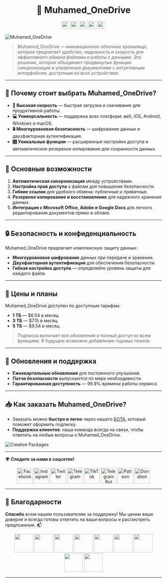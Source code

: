 <h1 align="center">🎨 Muhamed_OneDrive</h1>

<div align="center">
  <a href="https://github.com/AndreMuhamed/Muhamed_Pro-Suite/blob/main/README.md" target="_blank"><img src="https://github.com/AndreMuhamed/Muhamed_Pro-Suite/blob/main/Language/298434_russia_russia.png?raw=true" alt="ru" width="25" height="25"></a>
  <a href="https://github.com/AndreMuhamed/Muhamed_Pro-Suite/blob/main/README_Ukrainian.md" target="_blank"><img src="https://github.com/AndreMuhamed/Muhamed_Pro-Suite/blob/main/Language/298489_ukraine_ukraine.png?raw=true" alt="ua" width="25" height="25"></a>
  <a href="https://github.com/AndreMuhamed/Muhamed_Pro-Suite/blob/main/README_English.md" target="_blank"><img src="https://github.com/AndreMuhamed/Muhamed_Pro-Suite/blob/main/Language/298478_kingdom_united_kingdom_united.png?raw=true" alt="en" width="25" height="25"></a>
  <a href="https://github.com/AndreMuhamed/Muhamed_Pro-Suite/blob/main/README_Canadian.md" target="_blank"><img src="https://github.com/AndreMuhamed/Muhamed_Pro-Suite/blob/main/Language/298562_canada_canada.png?raw=true" alt="cn" width="25" height="25"></a>
  <a href="https://github.com/AndreMuhamed/Muhamed_Pro-Suite/blob/main/README_Polish.md" target="_blank"><img src="https://github.com/AndreMuhamed/Muhamed_Pro-Suite/blob/main/Language/298479_poland_poland.png?raw=true" alt="pl" width="25" height="25"></a>
</div>

![Muhamed_OneDrive](https://github.com/AndreMuhamed/Muhamed_Pro-Suite/blob/main/Plug-photo/%D0%A8%D0%B0%D0%B1%D0%BA%D0%B0%D0%9C%D1%83%D1%85%D0%B0%D0%BC%D0%B5%D0%B4%D0%B0copyRU.jpg?raw=true)

> *Muhamed_OneDrive — инновационное облачное хранилище, которое предлагает удобство, надежность и скорость для эффективного обмена файлами и работы с данными. Это решение, которое объединяет продвинутые функции синхронизации и управления документами с интуитивным интерфейсом, доступным на всех устройствах.*

---

## 📌 Почему стоит выбрать Muhamed_OneDrive?

- **🚀 Высокая скорость** — быстрая загрузка и скачивание для продуктивной работы.
- **💻 Универсальность** — поддержка всех платформ: веб, iOS, Android, Windows и macOS.
- **🔒 Многоуровневая безопасность** — шифрование данных и двухфакторная аутентификация.
- **🎛 Уникальные функции** — расширенные настройки доступа и автоматическое резервное копирование для сохранности данных.

---

## 🎯 Основные возможности

1. **Автоматическая синхронизация** между устройствами.
2. **Настройка прав доступа** к файлам для повышения безопасности.
3. **Гибкие ссылки** для удобного обмена: публичные и приватные.
4. **Резервное копирование и восстановление** для надежного хранения данных.
5. **Интеграция с Microsoft Office, Adobe и Google Docs** для легкого редактирования документов прямо в облаке.

---

## 🔒 Безопасность и конфиденциальность

Muhamed_OneDrive предлагает комплексную защиту данных:
- **Многоуровневое шифрование** данных при передаче и хранении.
- **Двухфакторная аутентификация** для обеспечения безопасности.
- **Гибкая настройка доступа** — определяйте уровень защиты для каждого файла.

---

## 💸 Цены и планы

Muhamed_OneDrive доступен по доступным тарифам:
- **1 ТБ** — $6.54 в месяц.
- **3 ТБ** — $7.15 в месяц.
- **5 ТБ** — $9.54 в месяц.

> Подписка включает все обновления и полный доступ ко всем функциям. В будущем возможно добавление годовых планов.

---

## 🔄 Обновления и поддержка

- **Ежеквартальные обновления** для постоянного улучшения.
- **Патчи безопасности** выпускаются по мере необходимости.
- **Гарантированная доступность** — 99.9% времени работы сервиса.

---

## 📥 **Как заказать Muhamed_OneDrive?**

- Заказать можно **быстро и легко** через нашего [БОТА](https://t.me/ProManagerss_bot), который поможет оформить подписку.
- **Поддержка клиентов**: наша команда всегда на связи, чтобы ответить на любые вопросы о Muhamed_OneDrive.

![Creative Packages](https://github.com/AndreMuhamed/Muhamed_Pro-Suite/blob/main/Plug-photo/601155207247725.66d9f201ba38e.gif?raw=true)

---

🌍 **Следите за нами в соцсетях!**
<div align="center">
  <a href="https://www.facebook.com/andremuhamedd" target="_blank"><img src="https://github.com/AndreMuhamed/Muhamed_Pro-Suite/blob/main/Social%20networks/Facebook.png?raw=true" alt="Facebook" width="50" height="50"></a>
  <a href="https://www.instagram.com/admirall_times" target="_blank"><img src="https://github.com/AndreMuhamed/Muhamed_Pro-Suite/blob/main/Social%20networks/Instagram.png?raw=true" alt="Instagram" width="50" height="50"></a>
  <a href="https://twitter.com/Andremuhamed" target="_blank"><img src="https://github.com/AndreMuhamed/Muhamed_Pro-Suite/blob/main/Social%20networks/Twitter.png?raw=true" alt="Twitter" width="50" height="50"></a>
  <a href="https://t.me/andremuhamedd" target="_blank"><img src="https://github.com/AndreMuhamed/Muhamed_Pro-Suite/blob/main/Social%20networks/Telegram.png?raw=true" alt="Telegram" width="50" height="50"></a>
  <a href="https://www.tiktok.com/@andremuhamedd" target="_blank"><img src="https://github.com/AndreMuhamed/Muhamed_Pro-Suite/blob/main/Social%20networks/TikTok.png?raw=true" alt="TikTok" width="50" height="50"></a>
  <a href="https://t.me/ProManagerss_bot" target="_blank"><img src="https://github.com/AndreMuhamed/Muhamed_Pro-Suite/blob/main/Social%20networks/Boat.png?raw=true" alt="Telegram Bot" width="50" height="50"></a>
  <a href="https://www.patreon.com/andremuhamad" target="_blank"><img src="https://github.com/AndreMuhamed/Muhamed_Pro-Suite/blob/main/Social%20networks/Patreon.png?raw=true" alt="Patreon" width="50" height="50"></a>
  <a href="https://www.donationalerts.com/r/andremuhamad" target="_blank"><img src="https://github.com/AndreMuhamed/Muhamed_Pro-Suite/blob/main/Social%20networks/Donation.png?raw=true" alt="Donation" width="50" height="50"></a>
</div>

---

## 🙏 **Благодарности**

**Спасибо** всем нашим пользователям за поддержку! Мы ценим ваше доверие и всегда готовы ответить на ваши вопросы и рассмотреть предложения. 📬

<div align="center">
    <img src="https://github.com/AndreMuhamed/Muhamed_Pro-Suite/blob/main/Author%20thank%20you/images.jpg?raw=true" width="60" height="60" />
    <img src="https://github.com/AndreMuhamed/Muhamed_Pro-Suite/blob/main/Author%20thank%20you/1679679686187592531.png?raw=true" width="60" height="60" />
    <img src="https://github.com/AndreMuhamed/Muhamed_Pro-Suite/blob/main/Author%20thank%20you/1698456437194820220.png?raw=true" width="60" height="60" />
    <img src="https://github.com/AndreMuhamed/Muhamed_Pro-Suite/blob/main/Author%20thank%20you/4397650.png?raw=true" width="60" height="60" />
    <img src="https://github.com/AndreMuhamed/Muhamed_Pro-Suite/blob/main/Author%20thank%20you/03795b33fa996a497187f1d9fb864035.jpg?raw=true" width="60" height="60" />
    <img src="https://github.com/AndreMuhamed/Muhamed_Pro-Suite/blob/main/Author%20thank%20you/4499534.png?raw=true" width="60" height="60" />
    <img src="https://github.com/AndreMuhamed/Muhamed_Pro-Suite/blob/main/Author%20thank%20you/c8fcdb7e4656ff95aa29067c6ce4dc85.png?raw=true" width="60" height="60" />
    <img src="https://github.com/AndreMuhamed/Muhamed_Pro-Suite/blob/main/Author%20thank%20you/kartinka-na-avatarki-dlya-geymer.png?raw=true" width="60" height="60" />
    <img src="https://github.com/AndreMuhamed/Muhamed_Pro-Suite/blob/main/Author%20thank%20you/1680581226_kartinki-pibig-info-p-prikolnie-kartinki-v-stim-arti-3.jpg?raw=true" width="60" height="60" />
</div>

---